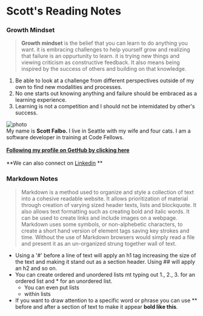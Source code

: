 #  Scott's Reading Notes 

### Growth Mindset

> **Growth mindset** is the belief that you can learn to do anything you want.  it is embracing challenges to help yourself grow and realizing that failure is an oppurtunity to learn.  it is trying new things and viewing criticism as constructive feedback.  It also means being inspired by the success of others and building on that knowledge.

1. Be able to look at a challenge from different perspectives outside of my own to find new modalities and processes.
2. No one starts out knowing anything and failure should be embraced as a learning experience.
3. Learning is not a competition and I should not be intemidated by other's success.

![photo](https://avatars1.githubusercontent.com/u/67803329?s=460&u=92ace7e6cedf0c3582317b5620d2575ca0d49604&v=4)<br />
My name is **Scott Falbo.**  I live in Seattle with my wife and four cats.  I am a software developer in training at Code Fellows.
<br><br>
**[Following my profile on GetHub by clicking here](https://github.com/scottfalbo)**
<br><br>
**We can also connect on [Linkedin](https://www.linkedin.com/in/scott-falbo-5523a41b1) **

### Markdown Notes
> Markdown is a method used to organize and style a collection of text into a cohesive readable website.  It allows prioritization of material through creation of varying sized header texts, lists and blockquote.  It also allows text formatting such as creating bold and italic words.  It can be used to create links and include images on a webpage.  Markdown uses some symbols, or non-alphebetic characters, to create a short hand version of element tags saving key strokes and time.  Without the use of Markdown browsers would simply read a file and present it as an un-organized strung together wall of text.
* Using a '#' before a line of text will apply an h1 tag increasing the size of the text and making it stand out as a section header. Using ## will apply an h2 and so on.
* You can create ordered and unordered lists mt typing out 1., 2., 3. for an ordered list and * for an unordered list.
  * You can even put lists
  * within lists
* If you want to draw attention to a specific word or phrase you can use &ast;&ast; before and after a section of text to make it appear **bold like this**.


